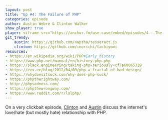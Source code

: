 ```yaml
---
layout: post
title: "Ep #4: The Failure of PHP"
categories: episode
author: Austin Webre & Clinton Walker
show_player: true
player: <iframe src="https://anchor.fm/use-case/embed/episodes/4---The-Failure-of-PHP-e9rh24" height="102px" width="400px" frameborder="0" scrolling="no"></iframe>
git_trendy:
    austin: https://github.com/naptha/tesseract.js
    clinton: https://github.com/inorichi/tachiyomi
resources:
- https://en.wikipedia.org/wiki/PHP#Early_history
- https://www.php.net/manual/en/history.php.php
- https://slack.engineering/taking-php-seriously-cf7a60065329
- https://eev.ee/blog/2012/04/09/php-a-fractal-of-bad-design/
- https://whydoesitsuck.com/why-does-php-suck/
- https://phptherightway.com/
- http://phpsadness.com/
- https://phpthewrongway.com/
- https://www.reddit.com/r/lolphp/
---
```

On a very clickbait episode, [Clinton](https://twitter.com/clintonjwalker) and [Austin](https://twitter.com/austinwebre) discuss the internet's love/hate (but mostly hate) relationship with PHP. 
